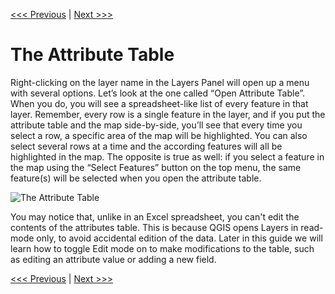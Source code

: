 [<<< Previous](layerpro.md)  | [Next >>>](layer2.md)  

# The Attribute Table

Right-clicking on the layer name in the Layers Panel will open up a menu with several options. Let’s look at the one called “Open Attribute Table”. When you do, you will see a spreadsheet-like list of every feature in that layer. Remember, every row is a single feature in the layer, and if you put the attribute table and the map side-by-side, you’ll see that every time you select a row, a specific area of the map will be highlighted. You can also select several rows at a time and the according features will all be highlighted in the map. The opposite is true as well: if you select a feature in the map using the “Select Features” button on the top menu, the same feature(s) will be selected when you open the attribute table.

![The Attribute Table](images/attrib1.png)

You may notice that, unlike in an Excel spreadsheet, you can't edit the contents of the attributes table. This is because QGIS opens Layers in read-mode only, to avoid accidental edition of the data. Later in this guide we will learn how to toggle Edit mode on to make modifications to the table, such as editing an attribute value or adding a new field.

[<<< Previous](layerpro.md)  | [Next >>>](layer2.md)  